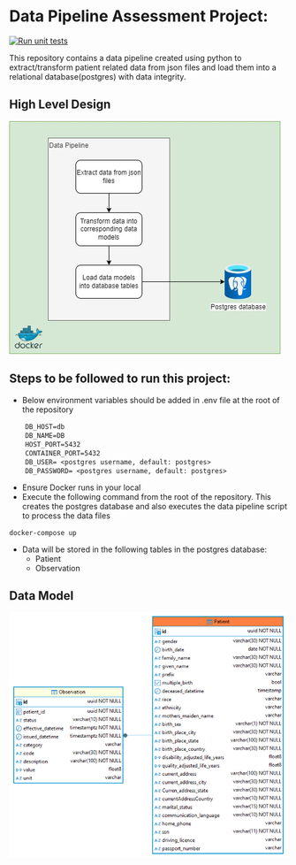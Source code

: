 # Data Pipeline Assessment Project:

[![Run unit tests](https://github.com/JosephinJenifer12/emis-data-eng-assessment/actions/workflows/run-tests.yml/badge.svg)](https://github.com/JosephinJenifer12/emis-data-eng-assessment/actions/workflows/run-tests.yml)

This repository contains a data pipeline created using python to extract/transform patient related data from json files and load them into a relational database(postgres) with data integrity.

## High Level Design

![HLD](docs/images/HLD.jpg)

## Steps to be followed to run this project:
- Below environment variables should be added in .env file at the root of the repository
```
    DB_HOST=db
    DB_NAME=DB
    HOST_PORT=5432
    CONTAINER_PORT=5432
    DB_USER= <postgres username, default: postgres>
    DB_PASSWORD= <postgres username, default: postgres>
```
- Ensure Docker runs in your local
- Execute the following command from the root of the repository. This creates the postgres database and also executes the data pipeline script to process the data files
```
docker-compose up
```
- Data will be stored in the following tables in the postgres database:
    - Patient
    - Observation

## Data Model

![dataModel](docs/images/dataModel.png)

